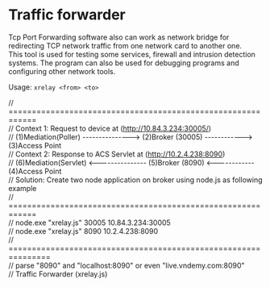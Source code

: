 Traffic forwarder
=================

Tcp Port Forwarding software also can work as network bridge for redirecting TCP network traffic from one network card to another one.  
This tool is used for testing some services, firewall and intrusion detection systems. The program can also be used for debugging programs and configuring other network tools.

Usage: `xrelay <from> <to>`

// ============================================================  
// Context 1: Request to device at (http://10.84.3.234:30005/)  
// (1)Mediation(Poller)  ---------------> (2)Broker (30005) ------------> (3)Access Point  
// Context 2: Response to ACS Servlet at (http://10.2.4.238:8090)  
// (6)Mediation(Servlet) <--------------- (5)Broker (8090)  <------------ (4)Access Point  
// Solution: Create two node application on broker using node.js as following example  
// ============================================================  
// node.exe "xrelay.js" 30005 10.84.3.234:30005  
// node.exe "xrelay.js" 8090 10.2.4.238:8090  
// ===============================================================  
// parse "8090" and "localhost:8090" or even "live.vndemy.com:8090"  
// Traffic Forwarder (xrelay.js)  
